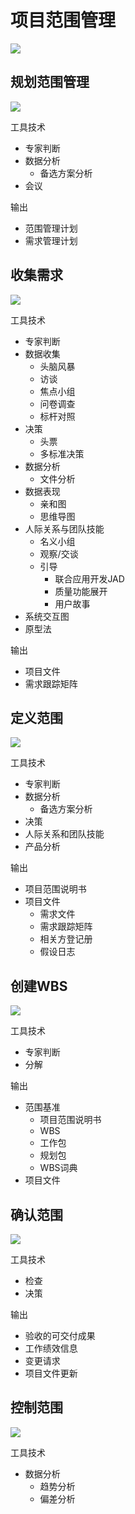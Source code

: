 # 项目范围管理
![](../../docs/img/pmbok/5.png)
## 规划范围管理
![](../../docs/img/pmbok/5.1.jpg)

工具技术
* 专家判断
* 数据分析
  * 备选方案分析
* 会议

输出
* 范围管理计划
* 需求管理计划

## 收集需求
![](../../docs/img/pmbok/5.2.jpg)

工具技术
* 专家判断
* 数据收集
  * 头脑风暴
  * 访谈
  * 焦点小组
  * 问卷调查
  * 标杆对照
* 决策
  * 头票
  * 多标准决策
* 数据分析
  * 文件分析
* 数据表现
  * 亲和图
  * 思维导图
* 人际关系与团队技能
  * 名义小组
  * 观察/交谈
  * 引导
    * 联合应用开发JAD
    * 质量功能展开
    * 用户故事
* 系统交互图
* 原型法

输出
* 项目文件
* 需求跟踪矩阵

## 定义范围
![](../../docs/img/pmbok/5.3.jpg)

工具技术
* 专家判断
* 数据分析
  * 备选方案分析
* 决策
* 人际关系和团队技能
* 产品分析

输出
* 项目范围说明书
* 项目文件
  * 需求文件
  * 需求跟踪矩阵
  * 相关方登记册
  * 假设日志

## 创建WBS
![](../../docs/img/pmbok/5.4.jpg)

工具技术
* 专家判断
* 分解

输出
* 范围基准
  * 项目范围说明书
  * WBS
  * 工作包
  * 规划包
  * WBS词典
* 项目文件

## 确认范围
![](../../docs/img/pmbok/5.5.jpg)

工具技术
* 检查
* 决策

输出
* 验收的可交付成果
* 工作绩效信息
* 变更请求
* 项目文件更新

## 控制范围
![](../../docs/img/pmbok/5.6.jpg)

工具技术
* 数据分析
  * 趋势分析
  * 偏差分析